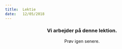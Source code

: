 ```yaml
---
title:  Lektie
date:   12/05/2018
---
```


### <center>Vi arbejder på denne lektion.</center>
<center>Prøv igen senere.</center>